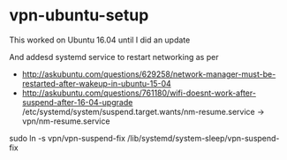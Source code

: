 # vpn-ubuntu-setup

This worked on Ubuntu 16.04 until I did an update

And addesd systemd service to restart networking as per
* http://askubuntu.com/questions/629258/network-manager-must-be-restarted-after-wakeup-in-ubuntu-15-04
* http://askubuntu.com/questions/761180/wifi-doesnt-work-after-suspend-after-16-04-upgrade
/etc/systemd/system/suspend.target.wants/nm-resume.service -> vpn/nm-resume.service

sudo ln -s vpn/vpn-suspend-fix /lib/systemd/system-sleep/vpn-suspend-fix

